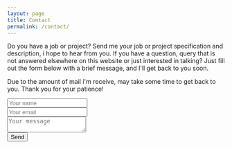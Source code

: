```yaml
---
layout: page
title: Contact
permalink: /contact/
---
```


Do you have a job or project? Send me your job or project specification and description, i hope to hear from you. If you have a question, query that is not answered elsewhere on this website or just interested in talking? Just fill out the form below with a brief message, and I'll get back to you soon.

Due to the amount of mail i'm receive, may take some time to get back to you. Thank you for your patience!

<!-- 
<meta name="referrer" content="origin">
<form id="contactform" role="form" method="POST">
	<div class="row">
	<input type="hidden" name="_subject" value="CONTACT - CREATORBE LINKS" />
		<div class="form-group col-lg-4">
			<label>Name</label>
			<input id="name" type="text" name="name" class="form-control">
		</div>
		<div class="form-group col-lg-4">
			<label>Email Address</label>
			<input id="email" type="email" name="_replyto" class="form-control">
			<input type="hidden" name="_subject" value="CREATORBE LINKS" />
		</div>
		<input type="text" name="_gotcha" style="display:none" />
		<div class="clearfix"></div>
		<div class="form-group col-lg-12">
			<label>Message</label>
			<textarea id="message" name="message" class="form-control" rows="6"></textarea>
			<input type="text" name="_gotcha" style="display:none" />
		</div>
		<div class="form-group col-lg-12">
			<input type="submit" value="Send">
		</div>
	</div>
</form>
<script>
    var contactform =  document.getElementById('contactform');
    contactform.setAttribute('action', '//formspree.io/' + 'creatorb45' + '@' + 'gmail' + '.' + 'com');
</script>

 -->
<!-- <meta name="referrer" content="origin">
<div class="row">
 	<div class="col-lg-6 col-lg-offset-3">

 		<div id="submit-success" class="alert alert-success alert-dismissible collapse" role="alert">
 			<button type="button" class="close" data-dismiss="alert" aria-label="Close"><span aria-hidden="true">&times;</span></button>
 			Your message received! I'll be in touch soon.
 		</div>

 		<div id="submit-errors" class="alert alert-danger alert-dismissible collapse" role="alert">
 			<button type="button" class="close" data-dismiss="alert" aria-label="Close"><span aria-hidden="true">&times;</span></button>
 			It looks like there was an error submitting the form. Please try again later.
 		</div>

 		<form id="contact-form" class="form" action="/">
 			<div class="form-group">
 				<label for="name">Name</label>
 				<input class="form-control" type="text" name="name" required placeholder="Name">
 			</div>
 			<div class="form-group">
 				<label for="email">Email</label>
 				<input class="form-control" type="email" name="_replyto" required placeholder="email@address.com">
 				<input type="hidden" name="_subject" value="CREATORBE LINKS" />
 			</div>
 			<div class="form-group">
 				<label for="message">Message</label>
 				<textarea class="form-control" name="message" placeholder="Message" required rows="5"></textarea>
 			</div>
 			<input class="btn btn-primary" type="submit" value="Send">
 		</form>

 	</div>
 </div> -->

 <meta name="referrer" content="origin">
 <form method="POST" action="http://formspree.io/creatorb45@gmail.com">
 	<div class="row">
 		<div class="form-group col-lg-4">
 			<input type="text" name="name" placeholder="Your name">
 		</div>
 		<div class="form-group col-lg-4">
 			<input type="email" name="email" placeholder="Your email">
 			<input type="hidden" name="_subject" value="CREATORBE LINKS" />
 		</div>
 		<div class="form-group col-lg-12">
 			<textarea name="message" placeholder="Your message"></textarea>
 			<input type="text" name="_gotcha" style="display:none" />
 		</div>
 		<div class="form-group col-lg-12">
 			<button type="submit">Send</button>
 		</div>
 	</div>
 </form>